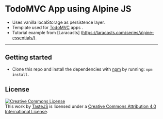 # TodoMVC App using Alpine JS   
-  Uses vanilla localStorage as persistence layer.
-  Template used for [TodoMVC](http://todomvc.com) apps .
-  Tutorial example from [Laracasts] (https://laracasts.com/series/alpine-essentials/).

---

## Getting started
- Clone this repo and install the dependencies with [npm](https://npmjs.com) by running: `npm install`.

 
## License
<a rel="license" href="http://creativecommons.org/licenses/by/4.0/deed.en_US"><img alt="Creative Commons License" style="border-width:0" src="http://i.creativecommons.org/l/by/4.0/80x15.png" /></a><br />This <span xmlns:dct="http://purl.org/dc/terms/" href="http://purl.org/dc/dcmitype/InteractiveResource" rel="dct:type">work</span> by <a xmlns:cc="http://creativecommons.org/ns#" href="http://sindresorhus.com" property="cc:attributionName" rel="cc:attributionURL">TasteJS</a> is licensed under a <a rel="license" href="http://creativecommons.org/licenses/by/4.0/deed.en_US">Creative Commons Attribution 4.0 International License</a>.
